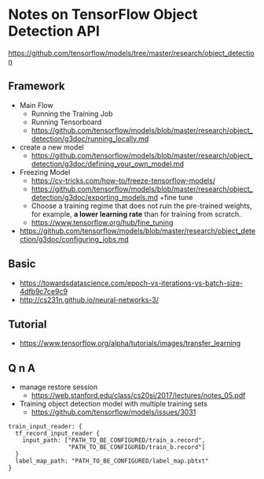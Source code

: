 Notes on TensorFlow Object Detection API
===

https://github.com/tensorflow/models/tree/master/research/object_detection

Framework
---
+ Main Flow 
  - Running the Training Job
  - Running Tensorboard
  - https://github.com/tensorflow/models/blob/master/research/object_detection/g3doc/running_locally.md
+ create a new model
  - https://github.com/tensorflow/models/blob/master/research/object_detection/g3doc/defining_your_own_model.md
+ Freezing Model
  - https://cv-tricks.com/how-to/freeze-tensorflow-models/
  - https://github.com/tensorflow/models/blob/master/research/object_detection/g3doc/exporting_models.md
+fine tune 
  - Choose a training regime that does not ruin the pre-trained weights, for example, **a lower learning rate** than for training from scratch.
  - https://www.tensorflow.org/hub/fine_tuning
+ https://github.com/tensorflow/models/blob/master/research/object_detection/g3doc/configuring_jobs.md  

Basic
---
+ https://towardsdatascience.com/epoch-vs-iterations-vs-batch-size-4dfb9c7ce9c9
+ http://cs231n.github.io/neural-networks-3/

Tutorial
---
+ https://www.tensorflow.org/alpha/tutorials/images/transfer_learning

Q n A
---
+ manage restore session 
  - https://web.stanford.edu/class/cs20si/2017/lectures/notes_05.pdf
+ Training object detection model with multiple training sets 
  - https://github.com/tensorflow/models/issues/3031
```
train_input_reader: {
  tf_record_input_reader {
    input_path: ["PATH_TO_BE_CONFIGURED/train_a.record", 
                 "PATH_TO_BE_CONFIGURED/train_b.record"]
  }
  label_map_path: "PATH_TO_BE_CONFIGURED/label_map.pbtxt"
}
```
